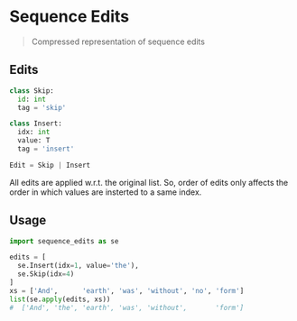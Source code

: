 # Sequence Edits

> Compressed representation of sequence edits


## Edits

```python
class Skip:
  id: int
  tag = 'skip'

class Insert:
  idx: int
  value: T
  tag = 'insert'

Edit = Skip | Insert
```

All edits are applied w.r.t. the original list. So, order of edits only affects the order in which values are insterted to a same index.

## Usage

```python
import sequence_edits as se

edits = [
  se.Insert(idx=1, value='the'),
  se.Skip(idx=4)
]
xs = ['And',      'earth', 'was', 'without', 'no', 'form']
list(se.apply(edits, xs))
#  ['And', 'the', 'earth', 'was', 'without',       'form']
```